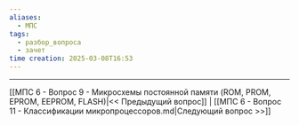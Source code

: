```yaml
---
aliases:
  - МПС
tags:
  - разбор_вопроса
  - зачет
time creation: 2025-03-08T16:53
---
```


---
[[МПС 6 - Вопрос 9 - Микросхемы постоянной памяти (ROM, PROM, EPROM, EEPROM, FLASH)|<< Предыдущий вопрос]] | [[МПС 6 - Вопрос 11 - Классификации микропроцессоров.md|Следующий вопрос >>]]